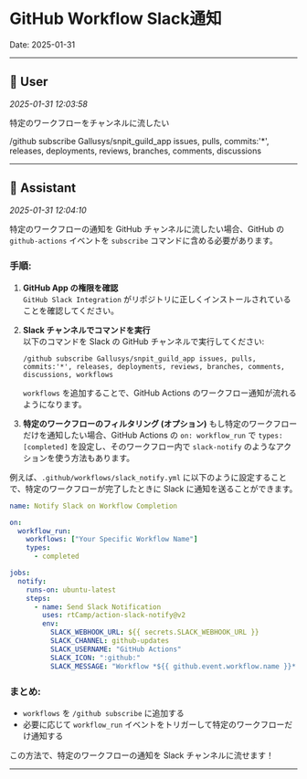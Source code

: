# GitHub Workflow Slack通知

Date: 2025-01-31

---

## 👤 User
*2025-01-31 12:03:58*

特定のワークフローをチャンネルに流したい

/github subscribe Gallusys/snpit_guild_app issues, pulls, commits:'*', releases, deployments, reviews, branches,
comments, discussions

---

## 🤖 Assistant
*2025-01-31 12:04:10*

特定のワークフローの通知を GitHub チャンネルに流したい場合、GitHub の `github-actions` イベントを `subscribe` コマンドに含める必要があります。

### 手順:
1. **GitHub App の権限を確認**  
   `GitHub Slack Integration` がリポジトリに正しくインストールされていることを確認してください。

2. **Slack チャンネルでコマンドを実行**  
   以下のコマンドを Slack の GitHub チャンネルで実行してください:

   ```
   /github subscribe Gallusys/snpit_guild_app issues, pulls, commits:'*', releases, deployments, reviews, branches, comments, discussions, workflows
   ```

   `workflows` を追加することで、GitHub Actions のワークフロー通知が流れるようになります。

3. **特定のワークフローのフィルタリング (オプション)**
   もし特定のワークフローだけを通知したい場合、GitHub Actions の `on: workflow_run` で `types: [completed]` を設定し、そのワークフロー内で `slack-notify` のようなアクションを使う方法もあります。

例えば、`.github/workflows/slack_notify.yml` に以下のように設定することで、特定のワークフローが完了したときに Slack に通知を送ることができます。

```yaml
name: Notify Slack on Workflow Completion

on:
  workflow_run:
    workflows: ["Your Specific Workflow Name"]
    types:
      - completed

jobs:
  notify:
    runs-on: ubuntu-latest
    steps:
      - name: Send Slack Notification
        uses: rtCamp/action-slack-notify@v2
        env:
          SLACK_WEBHOOK_URL: ${{ secrets.SLACK_WEBHOOK_URL }}
          SLACK_CHANNEL: github-updates
          SLACK_USERNAME: "GitHub Actions"
          SLACK_ICON: ":github:"
          SLACK_MESSAGE: "Workflow *${{ github.event.workflow.name }}* has completed! :rocket:"
```

### まとめ:
- `workflows` を `/github subscribe` に追加する
- 必要に応じて `workflow_run` イベントをトリガーして特定のワークフローだけ通知する

この方法で、特定のワークフローの通知を Slack チャンネルに流せます！

---
